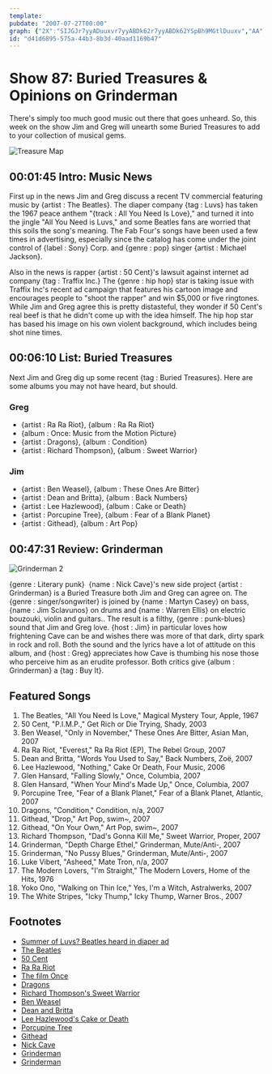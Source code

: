 ```yaml
---
template: 
pubdate: "2007-07-27T00:00"
graph: {"2X":"SIJGJr7yyADuuxvr7yyABDk62r7yyABDk62YSpBh9MGtlDuuxv","AA":"UwkjkyNTyUPXeCdyNTyU0XmSfyNTyUBJ90XyNTyUmVcSzyNTyUoG8WHyNTyUxEQQtyNTyUqmKhAyNTyUI2cezyNTyUBJ90XCXFfPCMbjBUwkjkCMbjBPXeCdUwkjkqFWNvI2cezdIm75BO3iPqmKhAepkUCxEQQtBIj6VoG8WHe0VLSmVcSz","277":"2mAr2usCEaZLpB1usCEaBB1HBusCEaBB1HBTGyCXBB1HBx61yWBB1HBQ7yrYBB1HBvZ1MaBB1HBbBDxR97qipX6cfd97qipBHm1G"}
id: "d41d6895-575a-44b3-8b3d-40aad1169b47"
---
```






# Show 87: Buried Treasures & Opinions on Grinderman

There's simply too much good music out there that goes unheard. So, this week on the show Jim and Greg will unearth some Buried Treasures to add to your collection of musical gems.

![Treasure Map](https://static.soundopinions.org/images/buriedtreasures/treasurepile.jpg)



## 00:01:45 Intro: Music News

First up in the news Jim and Greg discuss a recent TV commercial featuring music by {artist : The Beatles}. The diaper company {tag : Luvs} has taken the 1967 peace anthem "{track : All You Need Is Love}," and turned it into the jingle "All You Need is Luvs," and some Beatles fans are worried that this soils the song's meaning. The Fab Four's songs have been used a few times in advertising, especially since the catalog has come under the joint control of {label : Sony} Corp. and {genre : pop} singer {artist : Michael Jackson}.

Also in the news is rapper {artist : 50 Cent}'s lawsuit against internet ad company {tag : Traffix Inc.} The {genre : hip hop} star is taking issue with Traffix Inc's recent ad campaign that features his cartoon image and encourages people to "shoot the rapper" and win $5,000 or five ringtones. While Jim and Greg agree this is pretty distasteful, they wonder if 50 Cent's real beef is that he didn't come up with the idea himself. The hip hop star has based his image on his own violent background, which includes being shot nine times.



## 00:06:10 List: Buried Treasures

Next Jim and Greg dig up some recent {tag : Buried Treasures}. Here are some albums you may not have heard, but should.


### Greg

- {artist : Ra Ra Riot}, {album : Ra Ra Riot}
- {album : Once: Music from the Motion Picture}
- {artist : Dragons}, {album : Condition}
- {artist : Richard Thompson}, {album : Sweet Warrior}


### Jim

- {artist : Ben Weasel}, {album : These Ones Are Bitter}
- {artist : Dean and Britta}, {album : Back Numbers}
- {artist : Lee Hazlewood}, {album : Cake or Death}
- {artist : Porcupine Tree}, {album : Fear of a Blank Planet}
- {artist : Githead}, {album : Art Pop}



## 00:47:31 Review: Grinderman

![Grinderman 2](https://static.soundopinions.org/assets/87/2770.jpg)

{genre : Literary punk}  {name : Nick Cave}'s new side project {artist : Grinderman} is a Buried Treasure both Jim and Greg can agree on. The {genre : singer/songwriter} is joined by {name : Martyn Casey} on bass, {name : Jim Sclavunos} on drums and {name : Warren Ellis} on electric bouzouki, violin and guitars.. The result is a filthy, {genre : punk-blues} sound that Jim and Greg love. {host : Jim} in particular loves how frightening Cave can be and wishes there was more of that dark, dirty spark in rock and roll. Both the sound and the lyrics have a lot of attitude on this album, and {host : Greg} appreciates how Cave is thumbing his nose those who perceive him as an erudite professor. Both critics give {album : Grinderman} a {tag : Buy It}.



## Featured Songs

1. The Beatles, "All You Need Is Love," Magical Mystery Tour, Apple, 1967
2. 50 Cent, "P.I.M.P.," Get Rich or Die Trying, Shady, 2003
3. Ben Weasel, "Only in November," These Ones Are Bitter, Asian Man, 2007
4. Ra Ra Riot, "Everest," Ra Ra Riot (EP), The Rebel Group, 2007
5. Dean and Britta, "Words You Used to Say," Back Numbers, Zoë, 2007
6. Lee Hazlewood, "Nothing," Cake Or Death, Four Music, 2006
7. Glen Hansard, "Falling Slowly," Once, Columbia, 2007
8. Glen Hansard, "When Your Mind's Made Up," Once, Columbia, 2007
9. Porcupine Tree, "Fear of a Blank Planet," Fear of a Blank Planet, Atlantic, 2007
10. Dragons, "Condition," Condition, n/a, 2007
11. Githead, "Drop," Art Pop, swim~, 2007
12. Githead, "On Your Own," Art Pop, swim~, 2007
13. Richard Thompson, "Dad's Gonna Kill Me," Sweet Warrior, Proper, 2007
14. Grinderman, "Depth Charge Ethel," Grinderman, Mute/Anti-, 2007
15. Grinderman, "No Pussy Blues," Grinderman, Mute/Anti-, 2007
16. Luke Vibert, "Asheed," Mate Tron, n/a, 2007
17. The Modern Lovers, "I'm Straight," The Modern Lovers, Home of the Hits, 1976
18. Yoko Ono, "Walking on Thin Ice," Yes, I'm a Witch, Astralwerks, 2007
19. The White Stripes, "Icky Thump," Icky Thump, Warner Bros., 2007



## Footnotes

- [Summer of Luvs? Beatles heard in diaper ad](http://www.msnbc.msn.com/id/19872237/)
- [The Beatles](http://www.beatles.com/)
- [50 Cent](http://www.50cent.com/)
- [Ra Ra Riot](http://rarariot.com/)
- [The film Once](http://www.foxsearchlight.com/once/)
- [Dragons](http://www.myspace.com/dragons1)
- [Richard Thompson's Sweet Warrior](http://www.amazon.com/Sweet-Warrior-Richard-hompson/dp/B000OQDS18)
- [Ben Weasel](http://www.benweasel.com/)
- [Dean and Britta](http://www.deanandbritta.com/)
- [Lee Hazlewood's Cake or Death](http://www.amazon.com/Cake-Death-Lee-Hazelwood/dp/B000L43PDE)
- [Porcupine Tree](http://www.porcupinetree.com/)
- [Githead](http://www.githead.com/ART_POP.html)
- [Nick Cave](http://www.allmusic.com/cg/amg.dll?p=amg&sql=11:hiftxqw5ldfe)
- [Grinderman](http://www.grinderman.com/)
- [Grinderman](http://www.metacritic.com/music/artists/grinderman/grinderman?q=grinderman)